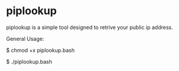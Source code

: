 # piplookup
piplookup is a simple tool designed to retrive your public ip address.

General Usage:

$ chmod +x piplookup.bash

$ ./piplookup.bash
